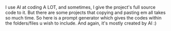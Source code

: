 I use AI at coding A LOT, and sometimes, I give the project's full source code to it. But there are some projects that copying and pasting em all takes so much time. 
So here is a prompt generator which gives the codes within the folders/files u wish to include. 
And again, it's mostly created by AI :)
